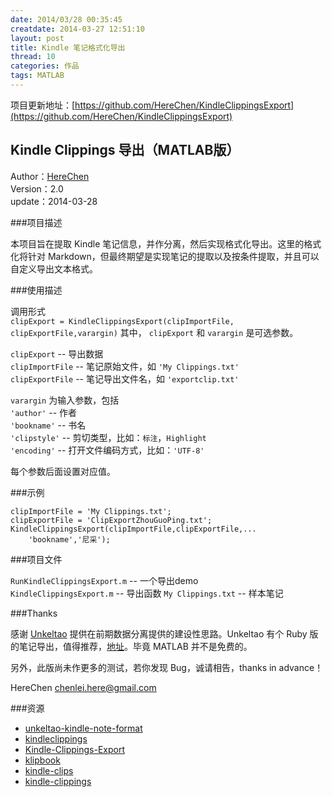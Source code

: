 ```yaml
---
date: 2014/03/28 00:35:45
creatdate: 2014-03-27 12:51:10
layout: post
title: Kindle 笔记格式化导出
thread: 10
categories: 作品
tags: MATLAB
---
```


项目更新地址：[https://github.com/HereChen/KindleClippingsExport](https://github.com/HereChen/KindleClippingsExport)

## Kindle Clippings 导出（MATLAB版）

Author：[HereChen](http://herechen.github.io/)  
Version：2.0  
update：2014-03-28

###项目描述

本项目旨在提取 Kindle 笔记信息，并作分离，然后实现格式化导出。这里的格式化将针对 Markdown，但最终期望是实现笔记的提取以及按条件提取，并且可以自定义导出文本格式。

###使用描述

调用形式  
`clipExport = KindleClippingsExport(clipImportFile, clipExportFile,varargin)`
其中， `clipExport` 和 `varargin` 是可选参数。


`clipExport` -- 导出数据  
`clipImportFile` -- 笔记原始文件，如 `'My Clippings.txt'`  
`clipExportFile` -- 笔记导出文件名，如 `'exportclip.txt'`

`varargin` 为输入参数，包括  
`'author'` -- 作者  
`'bookname'` -- 书名  
`'clipstyle'` -- 剪切类型，比如：`标注`，`Highlight`  
`'encoding'`  -- 打开文件编码方式，比如：`'UTF-8'`  

每个参数后面设置对应值。

###示例

    clipImportFile = 'My Clippings.txt';
    clipExportFile = 'ClipExportZhouGuoPing.txt';
    KindleClippingsExport(clipImportFile,clipExportFile,...
        'bookname','尼采');

###项目文件

`RunKindleClippingsExport.m` -- 一个导出demo  
`KindleClippingsExport.m` -- 导出函数
`My Clippings.txt` -- 样本笔记

###Thanks

感谢 [Unkeltao](http://www.unkeltao.com/) 提供在前期数据分离提供的建设性思路。Unkeltao 有个 Ruby 版的笔记导出，值得推荐，[地址](https://github.com/UnkelTao/kindle-note-format)。毕竟 MATLAB 并不是免费的。

另外，此版尚未作更多的测试，若你发现 Bug，诚请相告，thanks in advance！

HereChen chenlei.here@gmail.com


###资源

- [unkeltao-kindle-note-format](http://www.unkeltao.com/blog/2014/03/14/kindlebi-ji-zhuan-huan/)
- [kindleclippings](http://www.ruby-doc.org/gems/docs/k/kindleclippings-1.3.2/README_markdown.html)
- [Kindle-Clippings-Export](https://github.com/rydjones/Kindle-Clippings-Export)
- [klipbook](https://github.com/grassdog/klipbook)
- [kindle-clips](https://github.com/minejo/kindle-clips)
- [kindle-clippings](https://github.com/lxyu/kindle-clippings)